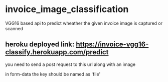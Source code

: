 # invoice_image_classification
VGG16 based api to predict wheather the given invoice image is captured or scanned


## heroku deployed link: https://invoice-vgg16-classify.herokuapp.com/predict

you need to send a post request to this url along with an image

in form-data the key should be named as 'file'

